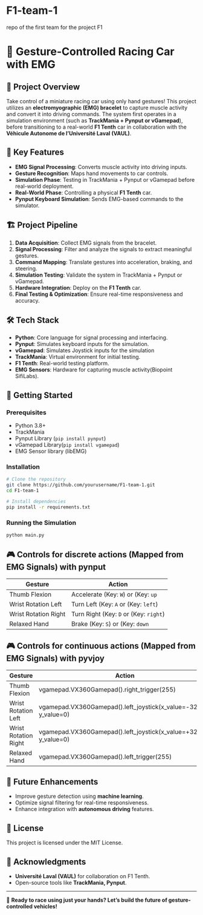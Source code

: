 # F1-team-1
repo of the first team for the project F1

# 🚗 Gesture-Controlled Racing Car with EMG

## 📌 Project Overview
Take control of a miniature racing car using only hand gestures! This project utilizes an **electromyographic (EMG) bracelet** to capture muscle activity and convert it into driving commands. The system first operates in a simulation environment (such as **TrackMania + Pynput or vGamepad**), before transitioning to a real-world **F1 Tenth** car in collaboration with the **Véhicule Autonome de l’Université Laval (VAUL)**.

## 🎯 Key Features
- **EMG Signal Processing**: Converts muscle activity into driving inputs.
- **Gesture Recognition**: Maps hand movements to car controls.
- **Simulation Phase**: Testing in TrackMania + Pynput or vGamepad before real-world deployment.
- **Real-World Phase**: Controlling a physical **F1 Tenth** car.
- **Pynput Keyboard Simulation**: Sends EMG-based commands to the simulator.

## 🏗️ Project Pipeline
1. **Data Acquisition**: Collect EMG signals from the bracelet.
2. **Signal Processing**: Filter and analyze the signals to extract meaningful gestures.
3. **Command Mapping**: Translate gestures into acceleration, braking, and steering.
4. **Simulation Testing**: Validate the system in TrackMania + Pynput or vGamepad.
5. **Hardware Integration**: Deploy on the **F1 Tenth** car.
6. **Final Testing & Optimization**: Ensure real-time responsiveness and accuracy.

## 🛠️ Tech Stack
- **Python**: Core language for signal processing and interfacing.
- **Pynput**: Simulates keyboard inputs for the simulation.
- **vGamepad**: Simulates Joystick inputs for the simulation
- **TrackMania**: Virtual environment for initial testing.
- **F1 Tenth**: Real-world testing platform.
- **EMG Sensors**: Hardware for capturing muscle activity(Biopoint SifiLabs).

## 🚀 Getting Started
### Prerequisites
- Python 3.8+
- TrackMania
- Pynput Library (`pip install pynput`)
- vGamepad Library(`pip install vgamepad`)
- EMG Sensor library (libEMG)

### Installation
```bash
# Clone the repository
git clone https://github.com/yourusername/F1-team-1.git
cd F1-team-1

# Install dependencies
pip install -r requirements.txt
```

### Running the Simulation
```bash
python main.py
```

## 🎮 Controls for discrete actions (Mapped from EMG Signals) with pynput
| Gesture | Action |
|---------|--------|
| Thumb Flexion | Accelerate (Key: `W`) or (Key: `up` |
| Wrist Rotation Left | Turn Left (Key: `A` or (Key: `left`) |
| Wrist Rotation Right | Turn Right (Key: `D` or (Key: `right`) |
| Relaxed Hand | Brake (Key: `S`) or (Key: `down` |

## 🎮 Controls for continuous actions (Mapped from EMG Signals) with pyvjoy
| Gesture | Action |
|---------|--------|
| Thumb Flexion | vgamepad.VX360Gamepad().right_trigger(255) |
| Wrist Rotation Left | vgamepad.VX360Gamepad().left_joystick(x_value=-32768, y_value=0) |
| Wrist Rotation Right | vgamepad.VX360Gamepad().left_joystick(x_value=+32768, y_value=0) |
| Relaxed Hand | vgamepad.VX360Gamepad().left_trigger(255)|



## 📢 Future Enhancements
- Improve gesture detection using **machine learning**.
- Optimize signal filtering for real-time responsiveness.
- Enhance integration with **autonomous driving** features.

## 📜 License
This project is licensed under the MIT License.

## 🤝 Acknowledgments
- **Université Laval (VAUL)** for collaboration on F1 Tenth.
- Open-source tools like **TrackMania, Pynput**.

---
🚀 **Ready to race using just your hands? Let’s build the future of gesture-controlled vehicles!**

